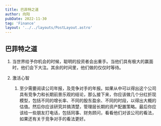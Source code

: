 ```yaml
---
title: 巴菲特之道
author: 向阳
pubDate: 2022-11-30
tag: 'Finance'
layout: '../../layouts/PostLayout.astro'
---
```


## 巴菲特之道

1. 当世界给予你机会的时候，聪明的投资者会出重手。当他们具有极大的赢面时，他们会下大注。其余的时间里，他们做的仅仅时等待。

2. 激活心智
   1. 至少需要阅读公司年报，及竞争对手的年报。如果从中可以得出这个公司具有竞争力和长期前景乐观的结论，那么接下来，你应该做几个分红折现模型，包括不同的增长率、不同的股东盈余、不同的时段，以得出大概的估值。然后你应该研究并搞清楚，管理层长期的资产配置策略。最后你应该给一些朋友打电话，包括同事、财务顾问，看看他们对该公司的看法，如果还有关于竞争对手的看法更好。
